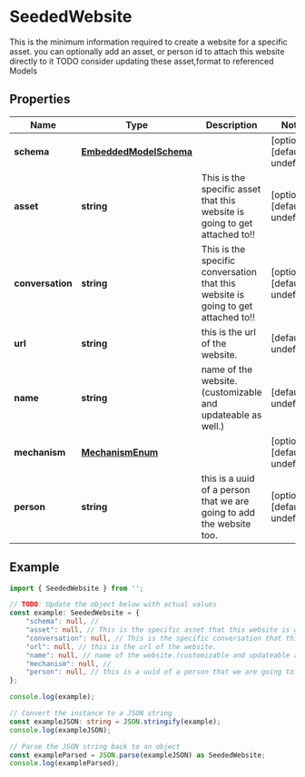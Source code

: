 
# SeededWebsite

This is the minimum information required to create a website for a specific asset.  you can optionally add an asset, or person id to attach this website directly to it  TODO consider updating these asset,format to referenced Models

## Properties

Name | Type | Description | Notes
------------ | ------------- | ------------- | -------------
**schema** | [**EmbeddedModelSchema**](EmbeddedModelSchema) |  | [optional] [default to undefined]
**asset** | **string** | This is the specific asset that this website is going to get attached to!! | [optional] [default to undefined]
**conversation** | **string** | This is the specific conversation that this website is going to get attached to!! | [optional] [default to undefined]
**url** | **string** | this is the url of the website. | [default to undefined]
**name** | **string** | name of the website.(customizable and updateable as well.) | [default to undefined]
**mechanism** | [**MechanismEnum**](MechanismEnum) |  | [optional] [default to undefined]
**person** | **string** | this is a uuid of a person that we are going to add the website too. | [optional] [default to undefined]

## Example

```typescript
import { SeededWebsite } from '';

// TODO: Update the object below with actual values
const example: SeededWebsite = {
    "schema": null, // 
    "asset": null, // This is the specific asset that this website is going to get attached to!!
    "conversation": null, // This is the specific conversation that this website is going to get attached to!!
    "url": null, // this is the url of the website.
    "name": null, // name of the website.(customizable and updateable as well.)
    "mechanism": null, // 
    "person": null, // this is a uuid of a person that we are going to add the website too.
};

console.log(example);

// Convert the instance to a JSON string
const exampleJSON: string = JSON.stringify(example);
console.log(exampleJSON);

// Parse the JSON string back to an object
const exampleParsed = JSON.parse(exampleJSON) as SeededWebsite;
console.log(exampleParsed);
```




